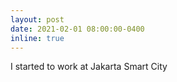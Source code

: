 ```yaml
---
layout: post
date: 2021-02-01 08:00:00-0400
inline: true
---
```


I started to work at Jakarta Smart City
